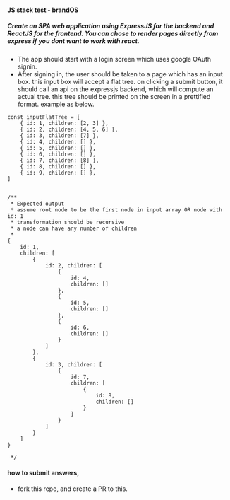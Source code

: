 #### JS stack test - brandOS
##### Create an SPA web application using ExpressJS for the backend and ReactJS for the frontend. You can chose to render pages directly from express if you dont want to work with react.
- The app should start with a login screen which uses google OAuth signin.
- After signing in, the user should be taken to a page which has an input box. this input box will accept a flat tree. on clicking a submit button, it should call an api on the expressjs backend, which will compute an actual tree. this tree should be printed on the screen in a prettified format. example as below.

```
const inputFlatTree = [
    { id: 1, children: [2, 3] },
    { id: 2, children: [4, 5, 6] },
    { id: 3, children: [7] },
    { id: 4, children: [] },
    { id: 5, children: [] },
    { id: 6, children: [] },
    { id: 7, children: [8] },
    { id: 8, children: [] },
    { id: 9, children: [] },
]


/**
 * Expected output
 * assume root node to be the first node in input array OR node with id: 1
 * transformation should be recursive
 * a node can have any number of children
 * 
{
    id: 1,
    children: [
        {
            id: 2, children: [
                {
                    id: 4,
                    children: []
                },
                {
                    id: 5,
                    children: []
                },
                {
                    id: 6,
                    children: []
                }
            ]
        },
        {
            id: 3, children: [
                {
                    id: 7,
                    children: [
                        {
                            id: 8,
                            children: []
                        }
                    ]
                }
            ]
        }
    ]
}

 */

```


#### how to submit answers, 
- fork this repo, and create a PR to this.
